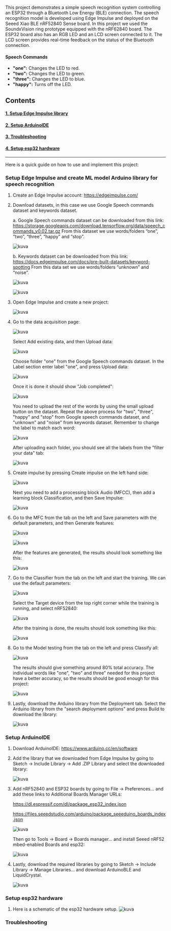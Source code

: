 This project demonstrates a simple speech recognition system controlling an ESP32 through a Bluetooth Low Energy (BLE) connection. The speech recognition model is developed using Edge Impulse and deployed on the Seeed Xiao BLE nRF52840 Sense board. In this project we used the SoundxVision ring prototype equipped with the nRF62840 board. The ESP32 board also has an RGB LED and an LCD screen connected to it. The LCD screen provides real-time feedback on the status of the Bluetooth connection.

#### Speech Commands

- **"one":** Changes the LED to red.
- **"two":** Changes the LED to green.
- **"three":** Changes the LED to blue.
- **"happy":** Turns off the LED.

## Contents

#### [1. Setup Edge Impulse library](#setup-edge-impulse-and-create-ml-model-arduino-library-for-speech-recognition)
#### [2. Setup ArduinoIDE](#setup-arduinoide)
#### [3. Troubleshooting](#troubleshooting)
#### [4. Setup esp32 hardware](#Setup-esp32-hardware)

---

Here is a quick guide on how to use and implement this project:

### Setup Edge Impulse and create ML model Arduino library for speech recognition

1. Create an Edge Impulse account: https://edgeimpulse.com/
2. Download datasets, in this case we use Google Speech commands dataset and keywords dataset.
   
   a. Google Speech commands dataset can be downloaded from this link:
   https://storage.googleapis.com/download.tensorflow.org/data/speech_commands_v0.02.tar.gz From this dataset we use words/folders “one”, “two”, “three”, “happy” and “stop”.

   ![kuva](https://github.com/LasseRapo/nRF52840-SpeechRecogniton-BLE/assets/71126392/e2211aa3-76e2-4f13-9cda-33a267c09062)

   b. Keywords dataset can be downloaded from this link:
   https://docs.edgeimpulse.com/docs/pre-built-datasets/keyword-spotting From this data set we use words/folders “unknown” and “noise”.

   ![kuva](https://github.com/LasseRapo/nRF52840-SpeechRecogniton-BLE/assets/71126392/141937a1-2a64-4f38-9c05-f0e116b3bcde)

   ![kuva](https://github.com/LasseRapo/nRF52840-SpeechRecogniton-BLE/assets/71126392/a1342f01-719f-4e6e-8f0b-0fb50601995f)

3. Open Edge Impulse and create a new project:

   ![kuva](https://github.com/LasseRapo/nRF52840-SpeechRecogniton-BLE/assets/71126392/4cbafda3-28e1-4ea0-9d06-c7ddbc76d9c9)

4. Go to the data acquisition page:

   ![kuva](https://github.com/LasseRapo/nRF52840-SpeechRecogniton-BLE/assets/71126392/f85830ce-86ee-436e-926f-46addb80cf1f)

   Select Add existing data, and then Upload data:

   ![kuva](https://github.com/LasseRapo/nRF52840-SpeechRecogniton-BLE/assets/71126392/df5f5fd4-dd76-4c44-afc7-ef48422f31af)

   Choose folder "one" from the Google Speech commands dataset. In the Label section enter label "one", and press Upload data:

   ![kuva](https://github.com/LasseRapo/nRF52840-SpeechRecogniton-BLE/assets/71126392/76ed28b4-e8c6-4b0a-b2ac-734663e9ca68)

   Once it is done it should show "Job completed":

   ![kuva](https://github.com/LasseRapo/nRF52840-SpeechRecogniton-BLE/assets/71126392/75e65e5a-2473-4aa7-86b6-d63b5b5e7ff2)

   You need to upload the rest of the words by using the small upload button on the dataset. Repeat the above process for "two", "three", "happy" and "stop" from Google speech commands dataset, and "unknown" and "noise" from keywords dataset. Remember to change the label to match each word:

   ![kuva](https://github.com/LasseRapo/nRF52840-SpeechRecogniton-BLE/assets/71126392/b11f97a2-aef7-4506-aaaf-5ab353eb6f62)

   After uploading each folder, you should see all the labels from the "filter your data" tab:

   ![kuva](https://github.com/LasseRapo/nRF52840-SpeechRecogniton-BLE/assets/71126392/60bcb9e0-e42b-422e-b286-717618eea046)

5. Create impulse by pressing Create impulse on the left hand side:

   ![kuva](https://github.com/LasseRapo/nRF52840-SpeechRecogniton-BLE/assets/71126392/5479a188-ead4-4807-a6ef-4a123036d559)

   Next you need to add a processing block Audio (MFCC), then add a learning block Classification, and then Save Impulse:

   ![kuva](https://github.com/LasseRapo/nRF52840-SpeechRecogniton-BLE/assets/71126392/c1b20c7e-d8c8-4608-ac0e-478e252cf607)

6. Go to the MFC from the tab on the left and Save parameters with the default parameters, and then Generate features:

   ![kuva](https://github.com/LasseRapo/nRF52840-SpeechRecogniton-BLE/assets/71126392/3cafc424-d201-43af-9798-0d9f2f3114b4)

   ![kuva](https://github.com/LasseRapo/nRF52840-SpeechRecogniton-BLE/assets/71126392/d81003ce-a298-402a-a6b0-71b4cec01b1f)

   After the features are generated, the results should look something like this:

   ![kuva](https://github.com/LasseRapo/nRF52840-SpeechRecogniton-BLE/assets/71126392/15aa597e-13d6-4073-b493-d8786b632be6)

7. Go to the Classifier from the tab on the left and start the training. We can use the default parameters:

   ![kuva](https://github.com/LasseRapo/nRF52840-SpeechRecogniton-BLE/assets/71126392/9aeceaab-086a-40b9-ac2f-1672d2337b80)

   Select the Target device from the top right corner while the training is running, and select nRF52840:

   ![kuva](https://github.com/LasseRapo/nRF52840-SpeechRecogniton-BLE/assets/71126392/fc55f7d7-f571-41ea-9c4e-3f815c7c3015)

   After the training is done, the results should look something like this:

   ![kuva](https://github.com/LasseRapo/nRF52840-SpeechRecogniton-BLE/assets/71126392/87a8b502-d8d0-4a01-a1b1-3105b341b3c9)

8. Go to the Model testing from the tab on the left and press Classify all:

   ![kuva](https://github.com/LasseRapo/nRF52840-SpeechRecogniton-BLE/assets/71126392/e5d32706-28b4-46df-bf8e-2c3d4a96d35f)

   The results should give something around 80% total accuracy. The individual words like "one", "two" and three" needed for this project have a better accuracy, so the results should be good enough for this project:

   ![kuva](https://github.com/LasseRapo/nRF52840-SpeechRecogniton-BLE/assets/71126392/a73adb1d-07e5-4619-9e52-e6ca462277be)

9. Lastly, download the Arduino library from the Deployment tab. Select the Arduino library from the "search deployment options" and press Build to download the library:

   ![kuva](https://github.com/LasseRapo/nRF52840-SpeechRecogniton-BLE/assets/71126392/558f9492-b9b7-44de-917c-831373701b73)

### Setup ArduinoIDE

1. Download ArduinoIDE: https://www.arduino.cc/en/software
2. Add the library that we downloaded from Edge Impulse by going to Sketch -> Include Library -> Add .ZIP Library and select the downloaded library:

   ![kuva](https://github.com/LasseRapo/nRF52840-SpeechRecogniton-BLE/assets/71126392/fbd45410-29a7-4251-b74a-50d11ae2504c)

3. Add nRF52840 and ESP32 boards by going to File -> Preferences... and add these links to Additional Boards Manager URLs:

   https://dl.espressif.com/dl/package_esp32_index.json

   https://files.seeedstudio.com/arduino/package_seeeduino_boards_index.json

   ![kuva](https://github.com/LasseRapo/nRF52840-SpeechRecogniton-BLE/assets/71126392/e7928a72-25d7-4f4b-8779-76020eaa293c)

   Then go to Tools -> Board -> Boards manager... and install Seeed nRF52 mbed-enabled Boards and esp32:

   ![kuva](https://github.com/LasseRapo/nRF52840-SpeechRecogniton-BLE/assets/71126392/3f7b859b-205e-47da-bdad-2fc4ca1dcfa7)

4. Lastly, download the required libraries by going to Sketch -> Include Library -> Manage Libraries... and download ArduinoBLE and LiquidCrystal.

   ![kuva](https://github.com/LasseRapo/nRF52840-SpeechRecogniton-BLE/assets/71126392/bfb8f7b0-797d-4c64-9d0d-93f2f5d70be8)

### Setup esp32 hardware
1. Here is a schematic of the esp32 hardware setup.
   ![kuva](https://github.com/LasseRapo/nRF52840-SpeechRecogniton-BLE/assets/107210277/812d867e-d08b-49eb-990d-9cb9c9da2b60)

### Troubleshooting

